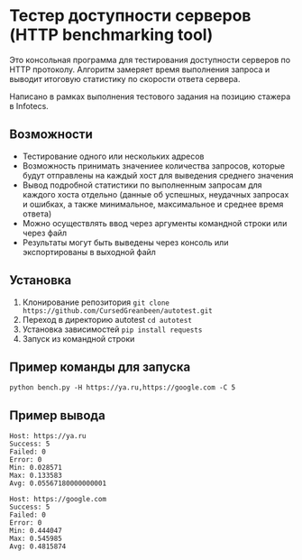 # Тестер доступности серверов (HTTP benchmarking tool)
Это консольная программа для тестирования доступности серверов по HTTP протоколу. Алгоритм замеряет время выполнения запроса и выводит итоговую статистику по скорости ответа сервера.

Написано в рамках выполнения тестового задания на позицию стажера в Infotecs.

## Возможности
- Тестирование одного или нескольких адресов
- Возможность принимать значениее количества запросов, которые будут отправлены на
каждый хост для выведения среднего значения
- Вывод подробной статистики по выполненным запросам для каждого хоста отдельно (данные об успешных, неудачных запросах и ошибках, а также минимальное, максимальное и среднее время ответа)
- Можно осуществлять ввод через аргументы командной строки или через файл
- Результаты могут быть выведены через консоль или экспортированы в выходной файл

## Установка
1. Клонирование репозитория
    ```git clone https://github.com/CursedGreanbeen/autotest.git``` 
2. Переход в директорию autotest
   ```cd autotest```
3. Установка зависимостей
   ```pip install requests```
4. Запуск из командной строки
    
## Пример команды для запуска
```python bench.py -H https://ya.ru,https://google.com -C 5``` 

## Пример вывода
```
Host: https://ya.ru
Success: 5
Failed: 0
Error: 0
Min: 0.028571
Max: 0.133583
Avg: 0.05567180000000001

Host: https://google.com
Success: 5
Failed: 0
Error: 0
Min: 0.444047
Max: 0.545985
Avg: 0.4815874
``` 

